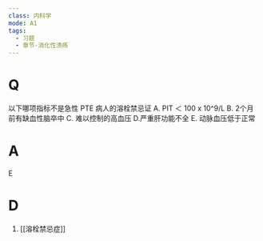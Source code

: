 ```yaml
---
class: 内科学
mode: A1
tags:
  - 习题
  - 章节-消化性溃疡
---
```


# Q
以下哪项指标不是急性 PTE 病人的溶栓禁忌证
A. PIT ＜ 100 x 10^9/L 
B. 2个月前有缺血性脑卒中
C. 难以控制的高血压 
D.严重肝功能不全
E. 动脉血压低于正常
# A
E
# D
1. [[溶栓禁忌症]]